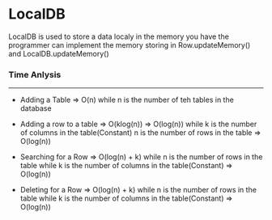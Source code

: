# LocalDB
LocalDB is used to store a data localy in the memory you have 
the programmer can implement the memory storing in Row.updateMemory() and LocalDB.updateMemory() 
### Time Anlysis
___________________

- Adding a Table => O(n)
		while n is the number of teh tables in the database
		
- Adding a row to a table => O(klog(n)) => O(log(n)) 
		while k is the number of columns in the table(Constant)
		n is the number of rows in the table
		=> O(log(n))
		
- Searching for a Row => O(log(n) + k)
		while n is the number of rows in the table
		while k is the number of columns in the table(Constant)
		=> O(log(n))
		
- Deleting for a Row => O(log(n) + k)
		while n is the number of rows in the table
		while k is the number of columns in the table(Constant)
		=> O(log(n))
